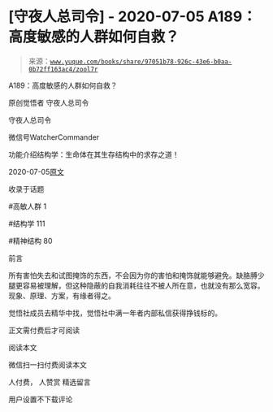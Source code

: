 # [守夜人总司令] - 2020-07-05 A189：高度敏感的人群如何自救？

> 来源：[`www.yuque.com/books/share/97051b78-926c-43e6-b0aa-0b72ff163ac4/zool7r`](https://www.yuque.com/books/share/97051b78-926c-43e6-b0aa-0b72ff163ac4/zool7r)



A189：高度敏感的人群如何自救？ 

原创觉悟者 守夜人总司令 

守夜人总司令 

微信号WatcherCommander 

功能介绍结构学：生命体在其生存结构中的求存之道！ 

2020-07-05[原文](https://mp.weixin.qq.com/s?__biz=MzAxNDk1NjI2Mw==&mid=2247485390&idx=1&sn=b51223a791b7969784e72d735bcb15de&chksm=9b8a2446acfdad50b0064bb8a91750f27cab36fc1ae10e685e10d339c7d533c6e826adea3c0d&scene=27#wechat_redirect&cpage=182) 

收录于话题 

#高敏人群 1 

#结构学 111 

#精神结构 80 

前言 

所有害怕失去和试图掩饰的东西，不会因为你的害怕和掩饰就能够避免。缺胳膊少腿更容易被理解，但这种隐蔽的自我消耗往往不被人所在意，也就没有那么宽容。现象、原理、方案，有缘者得之。 

觉悟社成员去精华中找，觉悟社中满一年者内部私信获得挣钱标的。 

正文需付费后才可阅读 

阅读本文 

微信扫一扫付费阅读本文 

人付费， 人赞赏 <ne-h3 id="V6Ykc" data-lake-id="V6Ykc"><ne-heading-ext><ne-heading-anchor></ne-heading-anchor><ne-heading-fold></ne-heading-fold></ne-heading-ext><ne-heading-content>精选留言</ne-heading-content></ne-h3> 

用户设置不下载评论